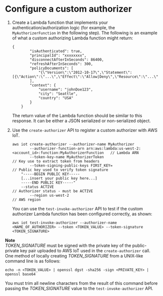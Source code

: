 # Configure a custom authorizer<a name="config-custom-auth"></a>

1. Create a Lambda function that implements your authentication/authorization logic \(for example, the `MyAuthorizerFunction` in the following step\)\. The following is an example of what a custom authorizing Lambda function might return:

   ```
   {
           "isAuthenticated": true,
           "principalId": "xxxxxxxx",
           "disconnectAfterInSeconds": 86400,
           "refreshAfterInSeconds": 300,
           "policyDocuments": [
               "{\"Version\":\"2012-10-17\",\"Statement\":[{\"Action\":\"...\",\"Effect\":\"Allow|Deny\",\"Resource\":\"...\"}]}"
           ],
           "context": {
               "username": "johnDoe123",
               "city": "Seattle",
               "country": "USA"
           }
       }
   ```

   The return value of the Lambda function should be similar to this response\. It can be either a JSON serialized or non\-serialized object\.

1. Use the `create-authorizer` API to register a custom authorizer with AWS IoT\.

   ```
   aws iot create-authorizer --authorizer-name MyAuthorizer
           --authorizer-function-arn arn:aws:lambda:us-west-2:<account_id>:function:MyAuthorizerFunction   // Lambda ARN
           --token-key-name MyAuthorizerToken                               // Key use to extract token from headers
           --token-signing-public-keys FIRST_KEY=                           // Public key used to verify token signature
       "-----BEGIN PUBLIC KEY-----
       [...insert your public key here...]
       -----END PUBLIC KEY-----"
       --status ACTIVE                                                  // Authorizer status - must be ACTIVE
           --region us-west-2                                               // AWS region
   ```

   You can use the `test-invoke-authorizer` API to test if the custom authorizer Lambda function has been configured correctly, as shown:

   ```
   aws iot test-invoke-authorizer --authorizer-name <NAME_OF_AUTHORIZER> --token <TOKEN_VALUE> --token-signature <TOKEN_SIGNATURE>
   ```
**Note**  
*TOKEN\_SIGNATURE* must be signed with the private key of the public\-private key pair uploaded to AWS IoT used in the `create-authorizer` call\. One method of locally creating *TOKEN\_SIGNATURE* from a UNIX\-like command line is as follows:  

   ```
   echo -n <TOKEN_VALUE> | openssl dgst -sha256 -sign <PRIVATE_KEY> | openssl base64
   ```
You must trim all newline characters from the result of this command before passing the *TOKEN\_SIGNATURE* value to the `test-invoke-authorizer` API\.